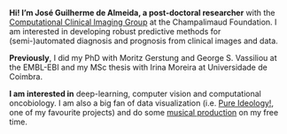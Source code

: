 **Hi! I’m José Guilherme de Almeida, a post-doctoral researcher** with the [Computational Clinical Imaging Group](https://fchampalimaud.org/research/groups/papanikolaou) at the Champalimaud Foundation. I am interested in developing robust predictive methods for (semi-)automated diagnosis and prognosis from clinical images and data.

**Previously**, I did my PhD with Moritz Gerstung and George S. Vassiliou at the EMBL-EBI and my MSc thesis with Irina Moreira at Universidade de Coimbra.

**I am interested in** deep-learning, computer vision and computational oncobiology. I am also a big fan of data visualization (i.e. [Pure Ideology!](https://pure-ideology.netlify.app/), one of my favourite projects) and do some [musical production](https://josegcpa.ml/zga-tree) on my free time.
